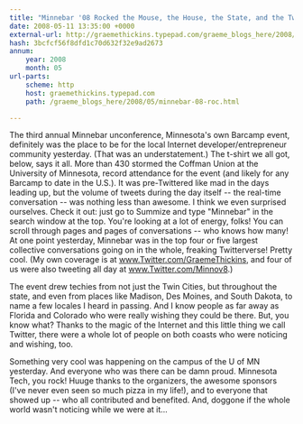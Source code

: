 ```yaml
---
title: "Minnebar '08 Rocked the Mouse, the House, the State, and the Twitterverse"
date: 2008-05-11 13:35:00 +0000
external-url: http://graemethickins.typepad.com/graeme_blogs_here/2008/05/minnebar-08-roc.html
hash: 3bcfcf56f8dfd1c70d632f32e9ad2673
annum:
    year: 2008
    month: 05
url-parts:
    scheme: http
    host: graemethickins.typepad.com
    path: /graeme_blogs_here/2008/05/minnebar-08-roc.html

---
```


The third annual Minnebar unconference, Minnesota's own Barcamp event, definitely was the place to be for the local Internet developer/entrepreneur community yesterday. (That was an understatement.) The t-shirt we all got, below, says it all. 
More than 430 stormed the Coffman Union at the University of Minnesota, record attendance for the event (and likely for any Barcamp to date in the U.S.). It was pre-Twittered like mad in the days leading up, but the volume of tweets during the day itself -- the real-time conversation -- was nothing less than awesome. I think we even surprised ourselves. Check it out: just go to Summize and type "Minnebar" in the search window at the top. You're looking at a lot of energy, folks! You can scroll through pages and pages of conversations -- who knows how many! At one point yesterday, Minnebar was in the top four or five largest collective conversations going on in the whole, freaking Twitterverse! Pretty cool. (My own coverage is at www.Twitter.com/GraemeThickins, and four of us were also tweeting all day at www.Twitter.com/Minnov8.)


The event drew techies from not just the Twin Cities, but throughout the state, and even from places like Madison, Des Moines, and South Dakota, to name a few locales I heard in passing. And I know people as far away as Florida and Colorado who were really wishing they could be there. But, you know what? Thanks to the magic of the Internet and this little thing we call Twitter, there were a whole lot of people on both coasts who were noticing and wishing, too. 



Something very cool was happening on the campus of the U of MN yesterday. And everyone who was there can be damn proud. Minnesota Tech, you rock! Huuge thanks to the organizers, the awesome sponsors (I've never even seen so much pizza in my life!), and to everyone that showed up -- who all contributed and benefited. And, doggone if the whole world wasn't noticing while we were at it...
